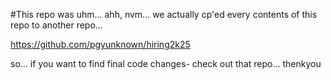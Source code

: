 #This repo was uhm... ahh, nvm... we actually cp'ed every contents of this repo to another repo...

https://github.com/pgyunknown/hiring2k25

so... if you want to find final code changes- check out that repo... thenkyou
